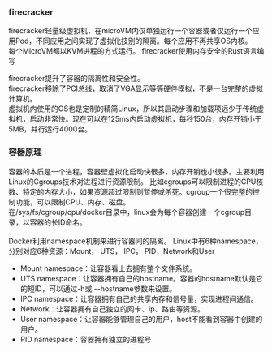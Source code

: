### firecracker
firecracker轻量级虚拟机，在microVM内仅单独运行一个容器或者仅运行一个应用Pod，不同应用之间实现了虚拟化技别的隔离。每个应用不再共享OS内核。</br>
每个MicroVM都以KVM进程的方式运行。
firecracker使用内存安全的Rust语言编写

firecracker提升了容器的隔离性和安全性。</br>
firecracker移除了PCI总线，取消了VGA显示等等硬件模拟，不是一台完整的虚拟计算机。</br>
虚拟机内使用的OS也是定制的精简Linux，所以其启动步骤和加载项远少于传统虚拟机，启动非常快。现在可以在125ms内启动虚拟机，每秒150台，内存开销小于5MB，并行运行4000台。</br>


### 容器原理
容器的本质是一个进程，容器壁虚拟化启动快很多，内存开销也小很多。主要利用Linux的Cgroups技术对进程进行资源限制。
比如cgroups可以限制进程的CPU核数、特定的内存大小，如果资源超过限制则暂停或杀死。cgroup一个很完整的控制功能，可以限制CPU、内存、磁盘。</br>
在/sys/fs/cgroup/cpu/docker目录中，linux会为每个容器创建一个cgroup目录，以容器的长ID命名。</br>
</br>
Docker利用namespace机制来进行容器间的隔离。
Linux中有6种namespace，分别对应6种资源：Mount， UTS， IPC， PID，Network和User
- Mount namespace：让容器看上去拥有整个文件系统。
- UTS namespace：让容器拥有自己的hostname。容器的hostname默认是它的短ID，可以通过-h或 --hostname参数来设置。
- IPC namespace：让容器拥有自己的共享内存和信号量，实现进程间通信。
- Network：让容器拥有自己独立的网卡、ip、路由等资源。
- User namespace：让容器能够管理自己的用户，host不能看到容器中创建的用户。
- PID namespace：容器拥有独立的进程号


